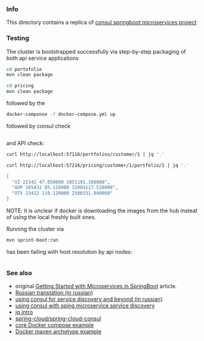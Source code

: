 ### Info

This directory contains a replica of [consul springboot microservices project](https://github.com/guedim/spring-projects/tree/master/consul-microservice-discovery-sample)
### Testing

The cluster is bootstrapped successfully via 
step-by-step packaging of both api service applications 
```sh
cd portofolio
mvn clean package
``` 
```sh
cd pricing
mvn clean package
``` 
followed by the 
```sh
docker-componse -f docker-compose.yml up
```
followed by consul check
```
```
and API check:
```sh
curl http://localhost:57116/portfolios/customer/1 | jq '.'
```
```sh
curl http://localhost:57216/pricing/customer/1/portfolio/1 | jq '.'
```

```sh
[
  "VZ 22342 47.050000 1051191.100000",
  "AXP 385432 85.110000 32804117.520000",
  "UTX 23432 110.120000 2580331.840000"
]

```	
NOTE: it is unclear if docker is downloading the images 
from the hub insteat of using the local freshly built ones.

Running the cluster via 
```sh
mvn sprint-boot:run
```
has been failing with host resolution by api nodes:
```
```

### See also

  * original [Getting Started with Microservices in SpringBoot](https://www.infoq.com/articles/Microservices-SpringBoot) article.
  * [Russian transtation (in russian)](https://habr.com/company/otus/blog/413567/)
  * [using consul for service discovery and beyond (in russian)](https://eax.me/consul/)
  * [using consul with sping microservice service discovery](http://cloud.spring.io/spring-cloud-consul/1.3.x/multi/multi_spring-cloud-consul-discovery.html)
  * [jq intro](https://www.youtube.com/watch?v=NzqBhHVJMDI)
  * [spring-cloud/spring-cloud-consul](https://github.com/spring-cloud/spring-cloud-consul)
  * [core Docker compose example](https://examples.javacodegeeks.com/devops/docker/docker-compose-example/)
  * [Docker maven archetype example](http://geekyplatypus.com/packaging-and-serving-your-java-application-with-docker/)

